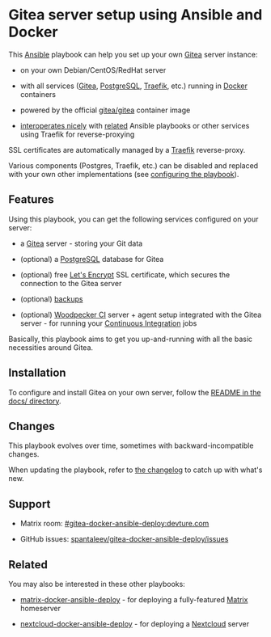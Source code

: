 # Gitea server setup using Ansible and Docker

This [Ansible](https://www.ansible.com/) playbook can help you set up your own [Gitea](https://gitea.io/) server instance:

- on your own Debian/CentOS/RedHat server

- with all services ([Gitea](https://gitea.io/), [PostgreSQL](https://www.postgresql.org/), [Traefik](https://traefik.io), etc.) running in [Docker](https://www.docker.com/) containers

- powered by the official [gitea/gitea](https://hub.docker.com/r/gitea/gitea) container image

- [interoperates nicely](docs/configuring-playbook-interoperability.md) with [related](#related) Ansible playbooks or other services using Traefik for reverse-proxying

SSL certificates are automatically managed by a [Traefik](https://traefik.io) reverse-proxy.

Various components (Postgres, Traefik, etc.) can be disabled and replaced with your own other implementations (see [configuring the playbook](docs/configuring-playbook.md)).


## Features

Using this playbook, you can get the following services configured on your server:

- a [Gitea](https://gitea.io/) server - storing your Git data

- (optional) a [PostgreSQL](https://www.postgresql.org/) database for Gitea

- (optional) free [Let's Encrypt](https://letsencrypt.org/) SSL certificate, which secures the connection to the Gitea server

- (optional) [backups](docs/configuring-playbook-backups.md)

- (optional) [Woodpecker CI](https://woodpecker-ci.org/) server + agent setup integrated with the Gitea server - for running your [Continuous Integration](https://en.wikipedia.org/wiki/Continuous_integration) jobs

Basically, this playbook aims to get you up-and-running with all the basic necessities around Gitea.


## Installation

To configure and install Gitea on your own server, follow the [README in the docs/ directory](docs/README.md).


## Changes

This playbook evolves over time, sometimes with backward-incompatible changes.

When updating the playbook, refer to [the changelog](CHANGELOG.md) to catch up with what's new.


## Support

- Matrix room: [#gitea-docker-ansible-deploy:devture.com](https://matrix.to/#/#gitea-docker-ansible-deploy:devture.com)

- GitHub issues: [spantaleev/gitea-docker-ansible-deploy/issues](https://github.com/spantaleev/gitea-docker-ansible-deploy/issues)


## Related

You may also be interested in these other playbooks:

- [matrix-docker-ansible-deploy](https://github.com/spantaleev/matrix-docker-ansible-deploy) - for deploying a fully-featured [Matrix](https://matrix.org) homeserver

- [nextcloud-docker-ansible-deploy](https://github.com/spantaleev/nextcloud-docker-ansible-deploy) - for deploying a [Nextcloud](https://nextcloud.com/) server

